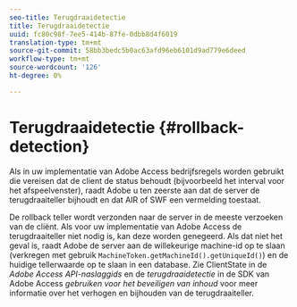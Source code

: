 ```yaml
---
seo-title: Terugdraaidetectie
title: Terugdraaidetectie
uuid: fc80c98f-7ee5-414b-87fe-0dbb8d4f6019
translation-type: tm+mt
source-git-commit: 58bb3bedc5b0ac63afd96eb6101d9ad779e6deed
workflow-type: tm+mt
source-wordcount: '126'
ht-degree: 0%

---
```



# Terugdraaidetectie {#rollback-detection}

Als in uw implementatie van Adobe Access bedrijfsregels worden gebruikt die vereisen dat de client de status behoudt (bijvoorbeeld het interval voor het afspeelvenster), raadt Adobe u ten zeerste aan dat de server de terugdraaiteller bijhoudt en dat AIR of SWF een vermelding toestaat.

De rollback teller wordt verzonden naar de server in de meeste verzoeken van de cliënt. Als voor uw implementatie van Adobe Access de terugdraaiteller niet nodig is, kan deze worden genegeerd. Als dat niet het geval is, raadt Adobe de server aan de willekeurige machine-id op te slaan (verkregen met gebruik `MachineToken.getMachineId().getUniqueId()`) en de huidige tellerwaarde op te slaan in een database. Zie ClientState in de *Adobe Access API-naslaggids* en de *terugdraaidetectie* in de SDK van Adobe Access *gebruiken voor het beveiligen van inhoud* voor meer informatie over het verhogen en bijhouden van de terugdraaiteller.
